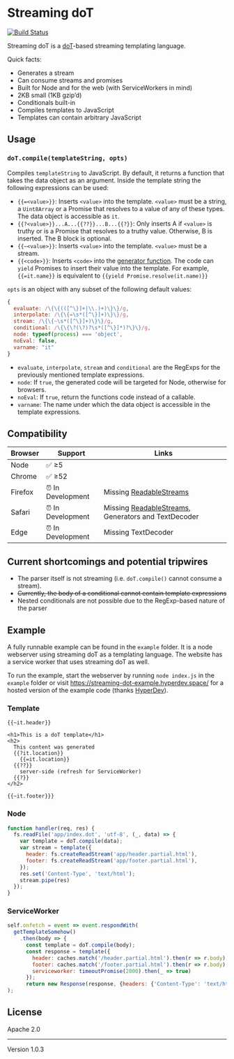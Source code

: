 # Streaming doT 
[![Build Status](https://travis-ci.org/surma/streaming-dot.svg?branch=master)](https://travis-ci.org/surma/streaming-dot)

Streaming doT is a [doT]-based streaming templating language. 

Quick facts:

* Generates a stream
* Can consume streams and promises
* Built for Node and for the web (with ServiceWorkers in mind)
* 2KB small (1KB gzip’d)
* Conditionals built-in
* Compiles templates to JavaScript
* Templates can contain arbitrary JavaScript

## Usage

### `doT.compile(templateString, opts)`
Compiles `templateString` to JavaScript. By default, it returns a function that takes the data object as an argument. Inside the template string the following expressions can be used:

* `{{=<value>}}`: Inserts `<value>` into the template. `<value>` must be a string, a `Uint8Array` or a Promise that resolves to a value of any of these types. The data object is accessible as `it`.
* `{{?<value>}}...A...{{??}}...B...{{?}}`: Only inserts A if `<value>` is truthy or is a Promise that resolves to a truthy value. Otherwise, B is inserted. The B block is optional.
* `{{~<value>}}`: Inserts `<value>` into the template. `<value>` must be a stream.
* `{{<code>}}`: Inserts `<code>` into the [generator function]. The code can `yield` Promises to insert their value into the template. For example, `{{=it.name}}` is equivalent to `{{yield Promise.resolve(it.name)}}`

`opts` is an object with any subset of the following default values:

```js
{
  evaluate: /\{\{(([^\}]+|\\.)+)\}\}/g,
  interpolate: /\{\{=\s*([^\}]+)\}\}/g,
  stream: /\{\{~\s*([^\}]+)\}\}/g,
  conditional: /\{\{\?(\?)?\s*([^\}]*)?\}\}/g,
  node: typeof(process) === 'object',
  noEval: false,
  varname: "it"
}
```

* `evaluate`, `interpolate`, `stream` and `conditional` are the RegExps for the previously mentioned template expressions.
* `node`: If `true`, the generated code will be targeted for Node, otherwise for browsers.
* `noEval`: If `true`, return the functions code instead of a callable. 
* `varname`: The name under which the data object is accessible in the template expressions. 

## Compatibility

| Browser | Support | Links |
|---------|---------|-------|
| Node    | ✅ ≥5   |       |
| Chrome  | ✅ ≥52  | |
| Firefox | ⏰ In Development | Missing [ReadableStreams](https://bugzilla.mozilla.org/show_bug.cgi?id=1128959) |
| Safari  | ⏰ In Development | Missing [ReadableStreams](https://bugs.webkit.org/show_bug.cgi?id=138967), Generators and TextDecoder |
| Edge    | ⏰ In Development | Missing TextDecoder |

## Current shortcomings and potential tripwires

* The parser itself is not streaming (i.e. `doT.compile()` cannot consume a stream).
* ~~Currently, the body of a conditional cannot contain template expressions~~
* Nested conditionals are not possible due to the RegExp-based nature of the parser

## Example

A fully runnable example can be found in the `example` folder. It is a node webserver using streaming doT as a templating language. The website has a service worker that uses streaming doT as well.

To run the example, start the webserver by running `node index.js` in the `example` folder or visit https://streaming-dot-example.hyperdev.space/ for a hosted version of the example code (thanks [HyperDev]).

### Template

```
{{~it.header}}

<h1>This is a doT template</h1>
<h2>
  This content was generated
  {{?it.location}}
    {{=it.location}}
  {{??}}
    server-side (refresh for ServiceWorker)
  {{?}}
</h2>

{{~it.footer}}}
```

### Node

```js
function handler(req, res) {
  fs.readFile('app/index.dot', 'utf-8', (_, data) => {
    var template = doT.compile(data);
    var stream = template({
      header: fs.createReadStream('app/header.partial.html'),
      footer: fs.createReadStream('app/footer.partial.html'),
    });
    res.set('Content-Type', 'text/html');
    stream.pipe(res)
  });
}
```

### ServiceWorker

```js
self.onfetch = event => event.respondWith(
  getTemplateSomehow()
    .then(body => {
      const template = doT.compile(body);
      const response = template({
        header: caches.match('/header.partial.html').then(r => r.body),
        footer: caches.match('/footer.partial.html').then(r => r.body),
        serviceworker: timeoutPromise(2000).then(_ => true)
      });
      return new Response(response, {headers: {'Content-Type': 'text/html'}});
);
```

## License
Apache 2.0

---
Version 1.0.3

[doT]: https://github.com/olado/doT
[HyperDev]: https://hyperdev.com/
[generator function]: https://developer.mozilla.org/en-US/docs/Web/JavaScript/Reference/Statements/function*
